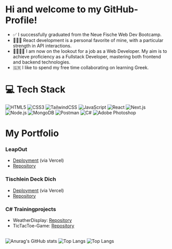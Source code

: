 # Hi and welcome to my GitHub-Profile!

- ✅ I successfully graduated from the Neue Fische Web Dev Bootcamp.
- 🧑🏽‍🎓 React development is a personal favorite of mine, with a particular strength in API interactions.
- 🫱🏼‍🫲🏽 I am now on the lookout for a job as a Web Developer. My aim is to achieve proficiency as a Fullstack Developer, mastering both frontend and backend technologies.
- 🇬🇷 I like to spend my free time collaborating on learning Greek.

# 💻 Tech Stack 
![HTML5](https://img.shields.io/badge/html5-%23E34F26.svg?style=for-the-badge&logo=html5&logoColor=white) ![CSS3](https://img.shields.io/badge/css3-%231572B6.svg?style=for-the-badge&logo=css3&logoColor=white) ![TailwindCSS](https://img.shields.io/badge/tailwindcss-%2338B2AC.svg?style=for-the-badge&logo=tailwind-css&logoColor=white) ![JavaScript](https://img.shields.io/badge/JavaScript-F7DF1E?style=for-the-badge&logo=javascript&logoColor=black) ![React](https://img.shields.io/badge/react-%2361DAFB.svg?style=for-the-badge&logo=react&logoColor=white) ![Next.js](https://img.shields.io/badge/next.js-%23000000.svg?style=for-the-badge&logo=nextdotjs&logoColor=white) ![Node.js](https://img.shields.io/badge/node.js-%23339933.svg?style=for-the-badge&logo=nodedotjs&logoColor=white) ![MongoDB](https://img.shields.io/badge/mongodb-%2347A248.svg?style=for-the-badge&logo=mongodb&logoColor=white) ![Postman](https://img.shields.io/badge/postman-%23FF6C37.svg?style=for-the-badge&logo=postman&logoColor=white) ![C#](https://img.shields.io/badge/C%23-239120?style=for-the-badge&logo=c-sharp&logoColor=white) ![Adobe Photoshop](https://img.shields.io/badge/adobe%20photoshop-%2331A8FF.svg?style=for-the-badge&logo=adobe%20photoshop&logoColor=white)

# My Portfolio

### LeapOut

- [Deployment](https://activities-app-kappa.vercel.app/) (via Vercel)
- [Repository](https://github.com/Volkerboehm1971/activities-app)

### Tischlein Deck Dich

- [Deployment](https://tailwind-css-project-seven.vercel.app/) (via Vercel)
- [Repository](https://github.com/DominikSpeidel/TailwindCSS-Project)

### C# Trainingprojects

- WeatherDisplay: [Repository](https://github.com/DominikSpeidel/WeatherDisplay)
- TicTacToe-Game: [Repository](https://github.com/DominikSpeidel/TicTacToe)
<br></br>

![Anurag's GitHub stats](https://github-readme-stats.vercel.app/api?username=DominikSpeidel&show_icons=true&theme=tokyonight)
![Top Langs](https://github-readme-stats.vercel.app/api/top-langs/?username=DominikSpeidel&layout=compact&theme=tokyonight&card_width=400)
![Top Langs](https://github-readme-stats.vercel.app/api/top-langs/?username=DominikSpeidel&layout=compact&theme=tokyonight&card_width=600)






<!-- Proudly created with GPRM ( https://gprm.itsvg.in ) -->

<!--
**DominikSpeidel/DominikSpeidel** is a ✨ _special_ ✨ repository because its `README.md` (this file) appears on your GitHub profile.

Here are some ideas to get you started:

- 🔭 I’m currently partizipate in the Neue Fische Web Dev Bootcamp 
- 🌱 I’m currently learning ...
- 👯 I’m looking to collaborate on ...
- 🤔 I’m looking for help with ...
- 💬 Ask me about ...
- 📫 How to reach me: ...
- 😄 Pronouns: ...
- ⚡ Fun fact: ...
-->
